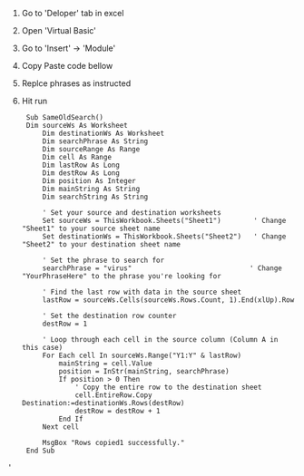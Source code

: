 1. Go to 'Deloper' tab in excel
2. Open 'Virtual Basic'
3. Go to 'Insert' -> 'Module'
4. Copy Paste code bellow
5. Replce phrases as instructed
6. Hit run


	 	Sub SameOldSearch()
	 	Dim sourceWs As Worksheet
			Dim destinationWs As Worksheet
			Dim searchPhrase As String
			Dim sourceRange As Range
			Dim cell As Range
			Dim lastRow As Long
			Dim destRow As Long
			Dim position As Integer
			Dim mainString As String
			Dim searchString As String
	    
			' Set your source and destination worksheets
			Set sourceWs = ThisWorkbook.Sheets("Sheet1")        ' Change "Sheet1" to your source sheet name
			Set destinationWs = ThisWorkbook.Sheets("Sheet2")   ' Change "Sheet2" to your destination sheet name
		    
			' Set the phrase to search for
			searchPhrase = "virus"                             ' Change "YourPhraseHere" to the phrase you're looking for
		    
			' Find the last row with data in the source sheet
			lastRow = sourceWs.Cells(sourceWs.Rows.Count, 1).End(xlUp).Row
		    
			' Set the destination row counter
			destRow = 1
		    
			' Loop through each cell in the source column (Column A in this case)
			For Each cell In sourceWs.Range("Y1:Y" & lastRow)
		    	mainString = cell.Value
		    	position = InStr(mainString, searchPhrase)
		     	If position > 0 Then
		        	' Copy the entire row to the destination sheet
		        	cell.EntireRow.Copy Destination:=destinationWs.Rows(destRow)
		        	destRow = destRow + 1
		    	End If
			Next cell
		    
			MsgBox "Rows copied1 successfully."
		End Sub
'

